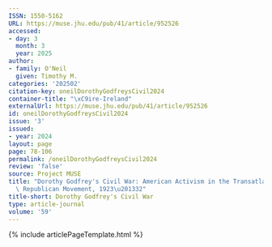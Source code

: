 ```yaml
---
ISSN: 1550-5162
URL: https://muse.jhu.edu/pub/41/article/952526
accessed:
- day: 3
  month: 3
  year: 2025
author:
- family: O'Neil
  given: Timothy M.
categories: '202502'
citation-key: oneilDorothyGodfreysCivil2024
container-title: "\xC9ire-Ireland"
externalUrl: https://muse.jhu.edu/pub/41/article/952526
id: oneilDorothyGodfreysCivil2024
issue: '3'
issued:
- year: 2024
layout: page
page: 78-106
permalink: /oneilDorothyGodfreysCivil2024
review: 'false'
source: Project MUSE
title: "Dorothy Godfrey's Civil War: American Activism in the Transatlantic Irish\
  \ Republican Movement, 1923\u201332"
title-short: Dorothy Godfrey's Civil War
type: article-journal
volume: '59'
---
```

{% include articlePageTemplate.html %}